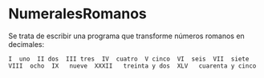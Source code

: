 # NumeralesRomanos

Se trata de escribir una programa que transforme números romanos en decimales:

`I  uno 
II dos 
III tres 
IV  cuatro 
V cinco 
VI  seis 
VII  siete 
VIII  ocho 
IX   nueve 
XXXII   treinta y dos 
XLV   cuarenta y cinco`
